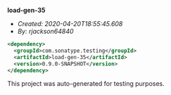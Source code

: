 **load-gen-35**
+ _Created: 2020-04-20T18:55:45.608_
+ _By: rjackson64840_

```xml
<dependency>
  <groupId>com.sonatype.testing</groupId>
  <artifactId>load-gen-35</artifactId>
  <version>0.9.0-SNAPSHOT</version>
</dependency>
```

This project was auto-generated for testing purposes.
